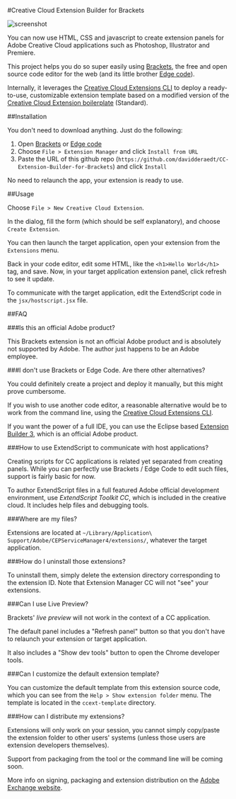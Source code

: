 #Creative Cloud Extension Builder for Brackets

![screenshot](http://www.dehats.com/resources/ccextbrackets/header.jpg "screenshot")

You can now use HTML, CSS and javascript to create extension panels for Adobe Creative Cloud applications such as Photoshop, Illustrator and Premiere.

This project helps you do so super easily using [Brackets](http://brackets.io/), the free and open source code editor for the web (and its little brother [Edge code](http://html.adobe.com/edge/code/)).

Internally, it leverages the [Creative Cloud Extensions CLI](https://github.com/davidderaedt/CCEXTCLI) to deploy a ready-to-use, customizable extension template based on a modified version of the [Creative Cloud Extension boilerplate](https://github.com/davidderaedt/ccext-boilerplate) (Standard).

##Installation

You don't need to download anything. Just do the following:

1. Open [Brackets](http://brackets.io/) or [Edge code](http://html.adobe.com/edge/code/)
2. Choose `File > Extension Manager` and click `Install from URL`
3. Paste the URL of this github repo (`https://github.com/davidderaedt/CC-Extension-Builder-for-Brackets`) and click `Install`


No need to relaunch the app, your extension is ready to use.


##Usage

Choose `File > New Creative Cloud Extension`.

In the dialog, fill the form (which should be self explanatory), and choose `Create Extension`.


You can then launch the target application, open your extension from the `Extensions` menu.

Back in your code editor, edit some HTML, like the `<h1>Hello World</h1>` tag, and save. Now, in your target application extension panel, click refresh to see it update.

To communicate with the target application, edit the ExtendScript code in the `jsx/hostscript.jsx` file.


##FAQ

###Is this an official Adobe product?

This Brackets extension is not an official Adobe product and is absolutely not supported by Adobe. The author just happens to be an Adobe employee.

###I don't use Brackets or Edge Code. Are there other alternatives?

You could definitely create a project and deploy it manually, but this might prove cumbersome.

If you wish to use another code editor, a reasonable alternative would be to work from the command line, using the [Creative Cloud Extensions CLI](https://github.com/davidderaedt/CCEXTCLI).

If you want the power of a full IDE, you can use the Eclipse based [Extension Builder 3](http://labs.adobe.com/technologies/extensionbuilder3/), which is an official Adobe product.


###How to use ExtendScript to communicate with host applications?

Creating scripts for CC applications is related yet separated from creating panels. While you can perfectly use Brackets / Edge Code to edit such files, support is fairly basic for now.

To author ExtendScript files in a full featured Adobe official development environment, use *ExtendScript Toolkit CC*, which is included in the creative cloud. It includes help files and debugging tools.


###Where are my files?

Extensions are located at `~/Library/Application\ Support/Adobe/CEPServiceManager4/extensions/`, whatever the target application. 

###How do I uninstall those extensions?

To uninstall them, simply delete the extension directory corresponding to the extension ID. Note that Extension Manager CC will not "see" your extensions.

###Can I use Live Preview?

Brackets' *live preview* will not work in the context of a CC application.

The default panel includes a "Refresh panel" button so that you don't have to relaunch your extension or target application.

It also includes a "Show dev tools" button to open the Chrome developer tools.

###Can I customize the default extension template?

You can customize the default template from this extension source code, which you can see from the `Help > Show extension folder` menu. The template is located in the `ccext-template` directory.

###How can I distribute my extensions?

Extensions will only work on your session, you cannot simply copy/paste the extension folder to other users' systems (unless those users are extension developers themselves).

Support from packaging from the tool or the command line will be coming soon.

More info on signing, packaging and extension distribution on the [Adobe Exchange website](https://www.adobeexchange.com/resources/7).
